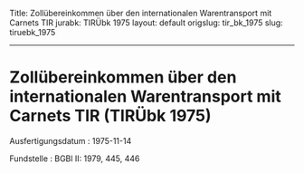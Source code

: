 Title: Zollübereinkommen über den internationalen Warentransport mit Carnets TIR
jurabk: TIRÜbk 1975
layout: default
origslug: tir_bk_1975
slug: tiruebk_1975

---

# Zollübereinkommen über den internationalen Warentransport mit Carnets TIR (TIRÜbk 1975)

Ausfertigungsdatum
:   1975-11-14

Fundstelle
:   BGBl II: 1979, 445, 446

